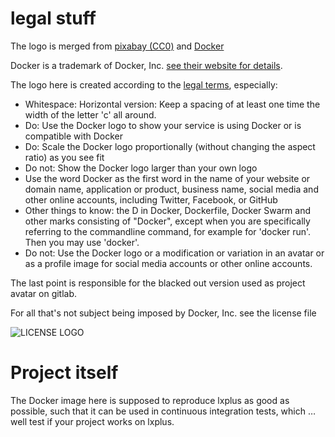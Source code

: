 # legal stuff

The logo is merged from [pixabay
(CC0)](https://pixabay.com/en/whale-blue-water-fountain-153440/) and
[Docker](https://www.docker.com/brand-guidelines)

Docker is a trademark of Docker, Inc. [see their website for
details](https://www.docker.com/brand-guidelines).

The logo here is created according to the [legal
terms](https://www.docker.com/brand-guidelines), especially:

 * Whitespace: Horizontal version: Keep a spacing of at least one time the width of the letter 'c' all around.
 * Do: Use the Docker logo to show your service is using Docker or is compatible with Docker
 * Do: Scale the Docker logo proportionally (without changing the aspect ratio) as you see fit
 * Do not: Show the Docker logo larger than your own logo
 * Use the word Docker as the first word in the name of your website or domain name, application or product, business name, social media and other online accounts, including Twitter, Facebook, or GitHub
 * Other things to know:  the D in Docker, Dockerfile, Docker Swarm and other marks consisting of "Docker", except when you are specifically referring to the commandline command, for example for 'docker run'. Then you may use 'docker'.
 * Do not: Use the Docker logo or a modification or variation in an avatar or as a profile image for social media accounts or other online accounts.

The last point is responsible for the blacked out version used as project
avatar on gitlab.

For all that's not subject being imposed by Docker, Inc. see the license file

![LICENSE LOGO](http://www.wtfpl.net/wp-content/uploads/2012/12/wtfpl-badge-2.png)

# Project itself

The Docker image here is supposed to reproduce lxplus as good as possible, such
that it can be used in continuous integration tests, which … well test if your
project works on lxplus.
